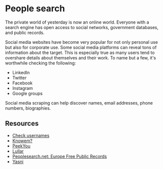 # People search

The private world of yesterday is now an online world. Everyone with a search engine has open access to social 
networks, government databases, and public records.

Social media websites have become very popular for not only personal use but also for corporate use. Some social 
media platforms can reveal tons of information about the target. This is especially true as many users tend to 
overshare details about themselves and their work. To name but a few, it's worthwhile checking the following:

* LinkedIn
* Twitter
* Facebook
* Instagram
* Google groups

Social media scraping can help discover names, email addresses, phone numbers, biographies.

## Resources

* [Check usernames](https://checkusernames.com/)
* [Knowem?](https://knowem.com/)
* [PeekYou](https://www.peekyou.com/)
* [Lullar](https://lullar-com-3.appspot.com/)
* [Peoplesearch.net: Europe Free Public Records](https://publicrecords.searchsystems.net/Other_Nations/Europe_Free_Public_Records/)
* [Yasni](http://www.yasni.com/)